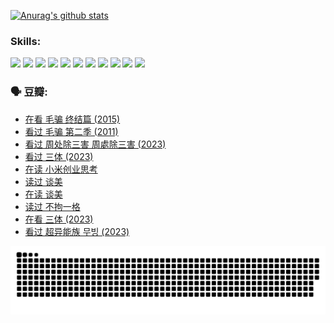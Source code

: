 
[![Anurag's github stats](https://github-readme-stats.vercel.app/api?username=w940853815)](https://github.com/anuraghazra/github-readme-stats)

### Skills:

<code><img height="32" src="https://cdn.jsdelivr.net/npm/simple-icons@v5/icons/python.svg"></code>
<code><img height="32" src="https://cdn.jsdelivr.net/npm/simple-icons@v5/icons/javascript.svg"></code>
<code><img height="32" src="https://cdn.jsdelivr.net/npm/simple-icons@v5/icons/django.svg"></code>
<code><img height="32" src="https://cdn.jsdelivr.net/npm/simple-icons@v5/icons/flask.svg"></code>
<code><img height="32" src="https://cdn.jsdelivr.net/npm/simple-icons@v5/icons/vuetify.svg"></code>
<code><img height="32" src="https://cdn.jsdelivr.net/npm/simple-icons@v5/icons/git.svg"></code>
<code><img height="32" src="https://cdn.jsdelivr.net/npm/simple-icons@v5/icons/docker.svg"></code>
<code><img height="32" src="https://cdn.jsdelivr.net/npm/simple-icons@v5/icons/postgresql.svg"></code>
<code><img height="32" src="https://cdn.jsdelivr.net/npm/simple-icons@v5/icons/elasticsearch.svg"></code>
<code><img height="32" src="https://cdn.jsdelivr.net/npm/simple-icons@v5/icons/macos.svg"></code>
<code><img height="32" src="https://cdn.jsdelivr.net/npm/simple-icons@v5/icons/linux.svg"></code>

### 🗣 豆瓣:

<!-- DOUBAN-ACTIVITIES:START -->
- [在看 毛骗 终结篇‎ (2015)](https://www.douban.com/people/136069238/status/4581971924/?_i=13543474)
- [看过 毛骗 第二季‎ (2011)](https://www.douban.com/people/136069238/status/4581971810/?_i=13543474)
- [看过 周处除三害 周處除三害‎ (2023)](https://www.douban.com/people/136069238/status/4575646701/?_i=13543474)
- [看过 三体‎ (2023)](https://www.douban.com/people/136069238/status/4574263039/?_i=13543474)
- [在读 小米创业思考](https://www.douban.com/people/136069238/status/4572047905/?_i=13543474)
- [读过 谈美](https://www.douban.com/people/136069238/status/4572047629/?_i=13543474)
- [在读 谈美](https://www.douban.com/people/136069238/status/4560861771/?_i=13543474)
- [读过 不拘一格](https://www.douban.com/people/136069238/status/4560861445/?_i=13543474)
- [在看 三体‎ (2023)](https://www.douban.com/people/136069238/status/4558185093/?_i=13543474)
- [看过 超异能族 무빙‎ (2023)](https://www.douban.com/people/136069238/status/4556824186/?_i=13543474)
<!-- DOUBAN-ACTIVITIES:END -->


![Snake animation](https://raw.githubusercontent.com/w940853815/w940853815/output/github-contribution-grid-snake.svg)

<!--
**w940853815/w940853815** is a ✨ _special_ ✨ repository because its `README.md` (this file) appears on your GitHub profile.

Here are some ideas to get you started:

- 🔭 I’m currently working on ...
- 🌱 I’m currently learning ...
- 👯 I’m looking to collaborate on ...
- 🤔 I’m looking for help with ...
- 💬 Ask me about ...
- 📫 How to reach me: ...
- 😄 Pronouns: ...
- ⚡ Fun fact: ...
-->
